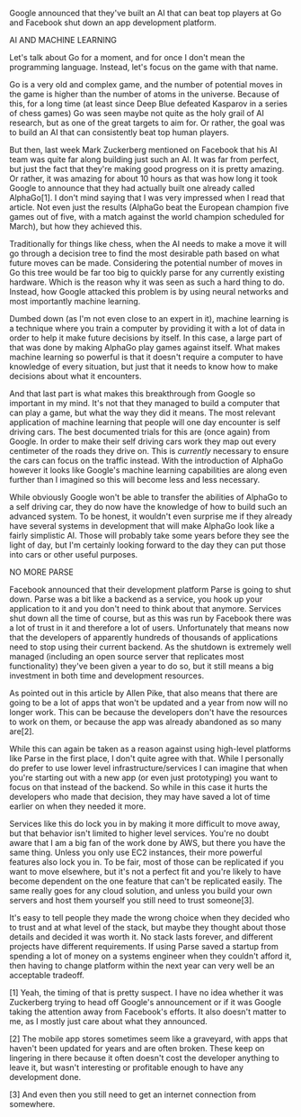 Google announced that they've built an AI that can beat top players at Go and Facebook shut down an app development platform.



AI AND MACHINE LEARNING


Let's talk about Go for a moment, and for once I don't mean the programming language. Instead, let's focus on the game with that name.

Go is a very old and complex game, and the number of potential moves in the game is higher than the number of atoms in the universe. Because of this, for a long time (at least since Deep Blue defeated Kasparov in a series of chess games) Go was seen maybe not quite as the holy grail of AI research, but as one of the great targets to aim for. Or rather, the goal was to build an AI that can consistently beat top human players.

But then, last week Mark Zuckerberg mentioned on Facebook that his AI team was quite far along building just such an AI. It was far from perfect, but just the fact that they're making good progress on it is pretty amazing. Or rather, it was amazing for about 10 hours as that was how long it took Google to announce that they had actually built one already called AlphaGo[1]. I don't mind saying that I was very impressed when I read that article. Not even just the results (AlphaGo beat the European champion five games out of five, with a match against the world champion scheduled for March), but how they achieved this.

Traditionally for things like chess, when the AI needs to make a move it will go through a decision tree to find the most desirable path based on what future moves can be made. Considering the potential number of moves in Go this tree would be far too big to quickly parse for any currently existing hardware. Which is the reason why it was seen as such a hard thing to do. Instead, how Google attacked this problem is by using neural networks and most importantly machine learning.

Dumbed down (as I'm not even close to an expert in it), machine learning is a technique where you train a computer by providing it with a lot of data in order to help it make future decisions by itself. In this case, a large part of that was done by making AlphaGo play games against itself. What makes machine learning so powerful is that it doesn't require a computer to have knowledge of every situation, but just that it needs to know how to make decisions about what it encounters.

And that last part is what makes this breakthrough from Google so important in my mind. It's not that they managed to build a computer that can play a game, but what the way they did it means. The most relevant application of machine learning that people will one day encounter is self driving cars. The best documented trials for this are (once again) from Google. In order to make their self driving cars work they map out every centimeter of the roads they drive on. This is _currently_ necessary to ensure the cars can focus on the traffic instead. With the introduction of AlphaGo however it looks like Google's machine learning capabilities are along even further than I imagined so this will become less and less necessary.

While obviously Google won't be able to transfer the abilities of AlphaGo to a self driving car, they do now have the knowledge of how to build such an advanced system. To be honest, it wouldn't even surprise me if they already have several systems in development that will make AlphaGo look like a fairly simplistic AI. Those will probably take some years before they see the light of day, but I'm certainly looking forward to the day they can put those into cars or other useful purposes.



NO MORE PARSE


Facebook announced that their development platform Parse is going to shut down. Parse was a bit like a backend as a service, you hook up your application to it and you don't need to think about that anymore. Services shut down all the time of course, but as this was run by Facebook there was a lot of trust in it and therefore a lot of users. Unfortunately that means now that the developers of apparently hundreds of thousands of applications need to stop using their current backend. As the shutdown is extremely well managed (including an open source server that replicates most functionality) they've been given a year to do so, but it still means a big investment in both time and development resources.

As pointed out in this article by Allen Pike, that also means that there are going to be a lot of apps that won't be updated and a year from now will no longer work. This can be because the developers don't have the resources to work on them, or because the app was already abandoned as so many are[2].

While this can again be taken as a reason against using high-level platforms like Parse in the first place, I don't quite agree with that. While I personally do prefer to use lower level infrastructure/services I can imagine that when you're starting out with a new app (or even just prototyping) you want to focus on that instead of the backend. So while in this case it hurts the developers who made that decision, they may have saved a lot of time earlier on when they needed it more.

Services like this do lock you in by making it more difficult to move away, but that behavior isn't limited to higher level services. You're no doubt aware that I am a big fan of the work done by AWS, but there you have the same thing. Unless you only use EC2 instances, their more powerful features also lock you in. To be fair, most of those can be replicated if you want to move elsewhere, but it's not a perfect fit and you're likely to have become dependent on the one feature that can't be replicated easily. The same really goes for any cloud solution, and unless you build your own servers and host them yourself you still need to trust someone[3].

It's easy to tell people they made the wrong choice when they decided who to trust and at what level of the stack, but maybe they thought about those details and decided it was worth it. No stack lasts forever, and different projects have different requirements. If using Parse saved a startup from spending a lot of money on a systems engineer when they couldn't afford it, then having to change platform within the next year can very well be an acceptable tradeoff.

[1] Yeah, the timing of that is pretty suspect. I have no idea whether it was Zuckerberg trying to head off Google's announcement or if it was Google taking the attention away from Facebook's efforts. It also doesn't matter to me, as I mostly just care about what they announced.

[2] The mobile app stores sometimes seem like a graveyard, with apps that haven't been updated for years and are often broken. These keep on lingering in there because it often doesn't cost the developer anything to leave it, but wasn't interesting or profitable enough to have any development done.

[3] And even then you still need to get an internet connection from somewhere.
